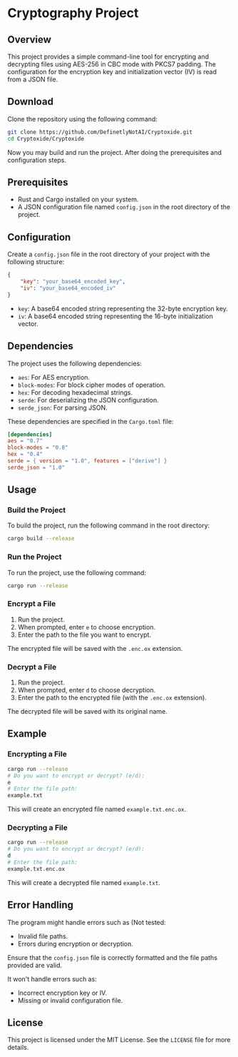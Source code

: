 # Cryptography Project

## Overview

This project provides a simple command-line tool for encrypting and decrypting files 
using AES-256 in CBC mode with PKCS7 padding. 
The configuration for the encryption key and initialization vector (IV) is read from a JSON file.

## Download

Clone the repository using the following command:

```sh
git clone https://github.com/DefinetlyNotAI/Cryptoxide.git
cd Cryptoxide/Cryptoxide
```

Now you may build and run the project. After doing the prerequisites and configuration steps.

## Prerequisites

- Rust and Cargo installed on your system.
- A JSON configuration file named `config.json` in the root directory of the project.

## Configuration

Create a `config.json` file in the root directory of your project with the following structure:

```json
{
    "key": "your_base64_encoded_key",
    "iv": "your_base64_encoded_iv"
}
```

- `key`: A base64 encoded string representing the 32-byte encryption key.
- `iv`: A base64 encoded string representing the 16-byte initialization vector.

## Dependencies

The project uses the following dependencies:

- `aes`: For AES encryption.
- `block-modes`: For block cipher modes of operation.
- `hex`: For decoding hexadecimal strings.
- `serde`: For deserializing the JSON configuration.
- `serde_json`: For parsing JSON.

These dependencies are specified in the `Cargo.toml` file:

```toml
[dependencies]
aes = "0.7"
block-modes = "0.8"
hex = "0.4"
serde = { version = "1.0", features = ["derive"] }
serde_json = "1.0"
```

## Usage

### Build the Project

To build the project, run the following command in the root directory:

```sh
cargo build --release
```

### Run the Project

To run the project, use the following command:

```sh
cargo run --release
```

### Encrypt a File

1. Run the project.
2. When prompted, enter `e` to choose encryption.
3. Enter the path to the file you want to encrypt.

The encrypted file will be saved with the `.enc.ox` extension.

### Decrypt a File

1. Run the project.
2. When prompted, enter `d` to choose decryption.
3. Enter the path to the encrypted file (with the `.enc.ox` extension).

The decrypted file will be saved with its original name.

## Example

### Encrypting a File

```sh
cargo run --release
# Do you want to encrypt or decrypt? (e/d): 
e
# Enter the file path: 
example.txt
```

This will create an encrypted file named `example.txt.enc.ox`.

### Decrypting a File

```sh
cargo run --release
# Do you want to encrypt or decrypt? (e/d): 
d
# Enter the file path: 
example.txt.enc.ox
```

This will create a decrypted file named `example.txt`.

## Error Handling

The program might handle errors such as (Not tested:

- Invalid file paths.
- Errors during encryption or decryption.

Ensure that the `config.json` file is correctly formatted and the file paths provided are valid.

It won't handle errors such as:

- Incorrect encryption key or IV.
- Missing or invalid configuration file.

## License

This project is licensed under the MIT License. See the `LICENSE` file for more details.
